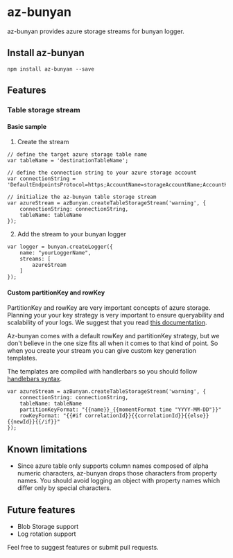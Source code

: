 az-bunyan
=========

az-bunyan provides azure storage streams for bunyan logger.

## Install az-bunyan

```
npm install az-bunyan --save
```

## Features

### Table storage stream

#### Basic sample

1. Create the stream

```
// define the target azure storage table name
var tableName = 'destinationTableName';

// define the connection string to your azure storage account
var connectionString = 'DefaultEndpointsProtocol=https;AccountName=storageAccountName;AccountKey=storageAccoutnKey;'

// initialize the az-bunyan table storage stream
var azureStream = azBunyan.createTableStorageStream('warning', {
    connectionString: connectionString,
    tableName: tableName
});
```

2. Add the stream to your bunyan logger

```
var logger = bunyan.createLogger({
    name: "yourLoggerName",
    streams: [
        azureStream
    ]
});
```

#### Custom partitionKey and rowKey

PartitionKey and rowKey are very important concepts of azure storage. Planning your your key strategy is very important
to ensure queryability and scalability of your logs.
We suggest that you read [this documentation](http://msdn.microsoft.com/en-us/library/azure/hh508997.aspx).

Az-bunyan comes with a default rowKey and partitionKey strategy, but we don't believe in the one size fits all when
it comes to that kind of point. So when you create your stream you can give custom key generation templates.

The templates are compiled with handlerbars so you should follow [handlebars syntax](http://handlebarsjs.com/).

```
var azureStream = azBunyan.createTableStorageStream('warning', {
    connectionString: connectionString,
    tableName: tableName
    partitionKeyFormat: "{{name}}_{{momentFormat time "YYYY-MM-DD"}}"
    rowKeyFormat: "{{#if correlationId}}{{correlationId}}{{else}}{{newId}}{{/if}}"
});
```

## Known limitations
* Since azure table only supports column names composed of alpha numeric characters, az-bunyan drops those characters
from property names. You should avoid logging an object with property names which differ only by special characters.

## Future features
* Blob Storage support
* Log rotation support

Feel free to suggest features or submit pull requests.